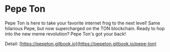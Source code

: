 # Pepe Ton

Pepe Ton is here to take your favorite internet frog to the next level! Same hilarious Pepe, but now supercharged on the TON blockchain. Ready to hop into the new meme revolution? Pepe Ton's got your back!

Detail: [https://pepeton.gitbook.io](https://pepeton.gitbook.io/pepe-ton)
